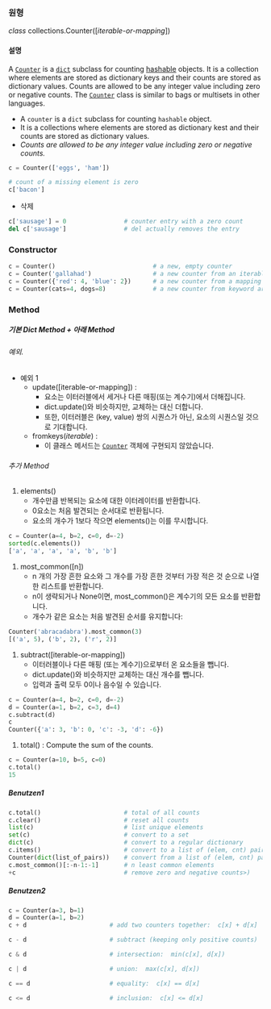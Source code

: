 ### 원형
_class_ collections.Counter([_iterable-or-mapping_])

#### 설명
A [`Counter`](https://docs.python.org/ko/3/library/collections.html#collections.Counter "collections.Counter") is a [`dict`](https://docs.python.org/ko/3/library/stdtypes.html#dict "dict") subclass for counting [hashable](https://docs.python.org/ko/3/glossary.html#term-hashable) objects. It is a collection where elements are stored as dictionary keys and their counts are stored as dictionary values. Counts are allowed to be any integer value including zero or negative counts. The [`Counter`](https://docs.python.org/ko/3/library/collections.html#collections.Counter "collections.Counter") class is similar to bags or multisets in other languages.

- A `counter` is a `dict` subclass for counting `hashable` object.
- It is a collections where elements are stored as dictionary kest and their counts are stored as dictionary values.
- *Counts are allowed to be any integer value including zero or negative counts.*
```Python
c = Counter(['eggs', 'ham'])

# count of a missing element is zero
c['bacon']
```

- 삭제
```Python
c['sausage'] = 0                # counter entry with a zero count
del c['sausage']                # del actually removes the entry
```

### Constructor
```Python
c = Counter()                           # a new, empty counter
c = Counter('gallahad')                 # a new counter from an iterable
c = Counter({'red': 4, 'blue': 2})      # a new counter from a mapping
c = Counter(cats=4, dogs=8)             # a new counter from keyword args
```



### Method
##### 기본 Dict Method + 아래 Method
###### 예외.
 - 예외 1
	 - update([iterable-or-mapping]) :
		 - 요소는 이터러블에서 세거나 다른 매핑(또는 계수기)에서 더해집니다. 
		 - dict.update()와 비슷하지만, 교체하는 대신 더합니다. 
		 - 또한, 이터러블은 (key, value) 쌍의 시퀀스가 아닌, 요소의 시퀀스일 것으로 기대합니다.
	 - fromkeys(_iterable_) : 
		 - 이 클래스 메서드는 [`Counter`](https://docs.python.org/ko/3/library/collections.html#collections.Counter "collections.Counter") 객체에 구현되지 않았습니다.

###### 추가 Method
1. elements()
	- 개수만큼 반복되는 요소에 대한 이터레이터를 반환합니다.
	- 0요소는 처음 발견되는 순서대로 반환됩니다. 
	- 요소의 개수가 1보다 작으면 elements()는 이를 무시합니다.
```Python
c = Counter(a=4, b=2, c=0, d=-2)
sorted(c.elements())
['a', 'a', 'a', 'a', 'b', 'b']
```

1. most_common([n])
	- n 개의 가장 흔한 요소와 그 개수를 가장 흔한 것부터 가장 적은 것 순으로 나열한 리스트를 반환합니다.
	-  n이 생략되거나 None이면, most_common()은 계수기의 모든 요소를 반환합니다. 
	- 개수가 같은 요소는 처음 발견된 순서를 유지합니다:
```Python
Counter('abracadabra').most_common(3)
[('a', 5), ('b', 2), ('r', 2)]
```
>>>

1. subtract([iterable-or-mapping])
	- 이터러블이나 다른 매핑 (또는 계수기)으로부터 온 요소들을 뺍니다. 
	- dict.update()와 비슷하지만 교체하는 대신 개수를 뺍니다. 
	- 입력과 출력 모두 0이나 음수일 수 있습니다.
```python
c = Counter(a=4, b=2, c=0, d=-2)
d = Counter(a=1, b=2, c=3, d=4)
c.subtract(d)
c
Counter({'a': 3, 'b': 0, 'c': -3, 'd': -6})
```

1. total() : Compute the sum of the counts.
```python
c = Counter(a=10, b=5, c=0)
c.total()
15
```



##### Benutzen1
```Python
c.total()                       # total of all counts
c.clear()                       # reset all counts
list(c)                         # list unique elements
set(c)                          # convert to a set
dict(c)                         # convert to a regular dictionary
c.items()                       # convert to a list of (elem, cnt) pairs
Counter(dict(list_of_pairs))    # convert from a list of (elem, cnt) pairs
c.most_common()[:-n-1:-1]       # n least common elements
+c                              # remove zero and negative counts>)
```

##### Benutzen2
```Python
c = Counter(a=3, b=1)
d = Counter(a=1, b=2)
c + d                       # add two counters together:  c[x] + d[x]

c - d                       # subtract (keeping only positive counts)

c & d                       # intersection:  min(c[x], d[x])

c | d                       # union:  max(c[x], d[x])

c == d                      # equality:  c[x] == d[x]

c <= d                      # inclusion:  c[x] <= d[x]
```